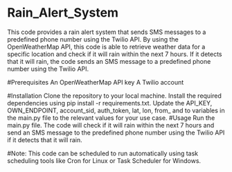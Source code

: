# Rain_Alert_System
This code provides a rain alert system that sends SMS messages to a predefined phone number using the Twilio API. By using the OpenWeatherMap API, this code is able to retrieve weather data for a specific location and check if it will rain within the next 7 hours. If it detects that it will rain, the code sends an SMS message to a predefined phone number using the Twilio API.

#Prerequisites
An OpenWeatherMap API key 
A Twilio account 

#Installation
Clone the repository to your local machine.
Install the required dependencies using pip install -r requirements.txt.
Update the API_KEY, OWN_ENDPOINT, account_sid, auth_token, lat, lon, from_ and to variables in the main.py file to the relevant values for your use case.
#Usage
Run the main.py file.
The code will check if it will rain within the next 7 hours and send an SMS message to the predefined phone number using the Twilio API if it detects that it will rain.

#Note: This code can be scheduled to run automatically using task scheduling tools like Cron for Linux or Task Scheduler for Windows.

